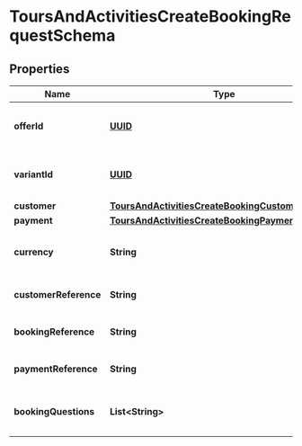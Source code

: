 # ToursAndActivitiesCreateBookingRequestSchema

## Properties
Name | Type | Description | Notes
------------ | ------------- | ------------- | -------------
**offerId** | [**UUID**](UUID.md) | Unique identifier for the offer. |  [optional]
**variantId** | [**UUID**](UUID.md) | Unique identifier for the variant. |  [optional]
**customer** | [**ToursAndActivitiesCreateBookingCustomerSchema**](ToursAndActivitiesCreateBookingCustomerSchema.md) |  |  [optional]
**payment** | [**ToursAndActivitiesCreateBookingPaymentSchema**](ToursAndActivitiesCreateBookingPaymentSchema.md) |  |  [optional]
**currency** | **String** | Currency used for the booking. |  [optional]
**customerReference** | **String** | Customer reference identifier. |  [optional]
**bookingReference** | **String** | Booking reference identifier. |  [optional]
**paymentReference** | **String** | Payment transaction reference. |  [optional]
**bookingQuestions** | **List&lt;String&gt;** | Questions related to booking the tour variant. |  [optional]
